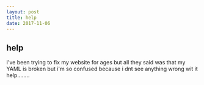 ```yaml
---
layout: post
title: help
date: 2017-11-06
---
```

<h2> help </h2>
<p> I've been trying to fix my website for ages but all they said was that my YAML is broken but i'm so confused because i dnt see anything wrong wit it help........ </p>
